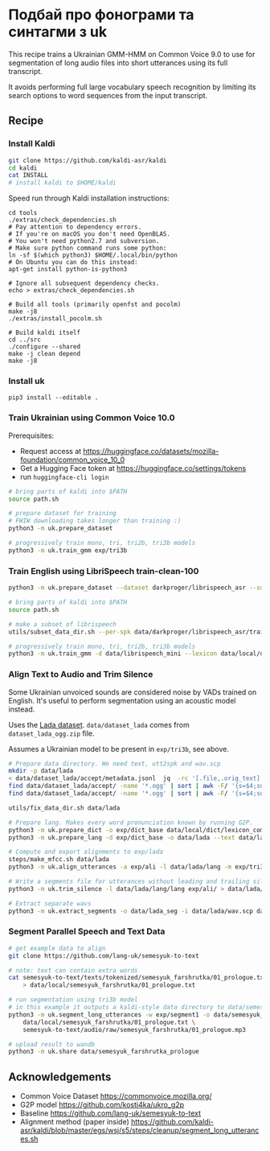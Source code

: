 # Подбай про фонограми та синтагми з uk

This recipe trains a Ukrainian GMM-HMM on Common Voice 9.0 to use
for segmentation of long audio files into short utterances using its full transcript.

It avoids performing full large vocabulary speech recognition
by limiting its search options to word sequences from the input transcript.

## Recipe

### Install Kaldi

```bash
git clone https://github.com/kaldi-asr/kaldi
cd kaldi
cat INSTALL
# install kaldi to $HOME/kaldi
```

Speed run through Kaldi installation instructions:

```
cd tools
./extras/check_dependencies.sh
# Pay attention to dependency errors.
# If you're on macOS you don't need OpenBLAS.
# You won't need python2.7 and subversion.
# Make sure python command runs some python:
ln -sf $(which python3) $HOME/.local/bin/python
# On Ubuntu you can do this instead:
apt-get install python-is-python3

# Ignore all subsequent dependency checks.
echo > extras/check_dependencies.sh

# Build all tools (primarily openfst and pocolm)
make -j8
./extras/install_pocolm.sh

# Build kaldi itself
cd ../src
./configure --shared
make -j clean depend
make -j8
```

### Install uk

```
pip3 install --editable .
```

### Train Ukrainian using Common Voice 10.0

Prerequisites:

- Request access at https://huggingface.co/datasets/mozilla-foundation/common_voice_10_0
- Get a Hugging Face token at https://huggingface.co/settings/tokens
- run `huggingface-cli login`

```bash
# bring parts of kaldi into $PATH
source path.sh

# prepare dataset for training
# FWIW downloading takes longer than training :)
python3 -m uk.prepare_dataset

# progressively train mono, tri, tri2b, tri3b models
python3 -m uk.train_gmm exp/tri3b
```

### Train English using LibriSpeech train-clean-100

```bash
python3 -m uk.prepare_dataset --dataset darkproger/librispeech_asr --subset train.clean.100 --split full --alphabet latin

# bring parts of kaldi into $PATH
source path.sh

# make a subset of librispeech
utils/subset_data_dir.sh --per-spk data/darkproger/librispeech_asr/train.clean.100/full 30 data/librispeech_mini

# progressively train mono, tri, tri2b, tri3b models
python3 -m uk.train_gmm -d data/librispeech_mini --lexicon data/local/dict/english_mfa_reference.dict exp/english
```

### Align Text to Audio and Trim Silence

Some Ukrainian unvoiced sounds are considered noise by VADs trained on English.
It's useful to perform segmentation using an acoustic model instead.


Uses the [Lada dataset](https://github.com/egorsmkv/ukrainian-tts-datasets/tree/main/lada).
`data/dataset_lada` comes from `dataset_lada_ogg.zip` file.

Assumes a Ukrainian model to be present in `exp/tri3b`, see above.

```bash
# Prepare data directory. We need text, utt2spk and wav.scp
mkdir -p data/lada
< data/dataset_lada/accept/metadata.jsonl  jq  -rc '[.file,.orig_text] | @tsv' | python3 -m uk.clean_text | sed 's,.ogg,,' | sort > data/lada/text
find data/dataset_lada/accept/ -name '*.ogg' | sort | awk -F/ '{s=$4;sub(".ogg","",s); print s, "lada"}' > data/lada/utt2spk
find data/dataset_lada/accept/ -name '*.ogg' | sort | awk -F/ '{s=$4;sub(".ogg","",s); print s, "ffmpeg -nostdin -i data/"$0" -ac 1 -acodec pcm_s16le -f wav - |"}' > data/lada/wav.scp

utils/fix_data_dir.sh data/lada

# Prepare lang. Makes every word pronunciation known by running G2P.
python3 -m uk.prepare_dict -o exp/dict_base data/local/dict/lexicon_common_voice_uk.txt
python3 -m uk.prepare_lang -d exp/dict_base -o data/lada --text data/lada/text

# Compute and export alignments to exp/lada
steps/make_mfcc.sh data/lada
python3 -m uk.align_utterances -a exp/ali -l data/lada/lang -m exp/tri3b data/lada

# Write a segments file for utterances without leading and trailing silence
python3 -m uk.trim_silence -l data/lada/lang/lang exp/ali/ > data/lada/segments

# Extract separate wavs
python3 -m uk.extract_segments -o data/lada_seg -i data/lada/wav.scp data/lada/segments
```

### Segment Parallel Speech and Text Data

```bash
# get example data to align
git clone https://github.com/lang-uk/semesyuk-to-text

# note: text can contain extra words
cat semesyuk-to-text/texts/tokenized/semesyuk_farshrutka/01_prologue.txt | python3 -m uk.nlp_uk_tokens \
    > data/local/semesyuk_farshrutka/01_prologue.txt

# run segmentation using tri3b model
# in this example it outputs a kaldi-style data directory to data/semesyuk_farshrutka_prologue
python3 -m uk.segment_long_utterances -w exp/segment1 -o data/semesyuk_farshrutka_prologue \
    data/local/semesyuk_farshrutka/01_prologue.txt \
    semesyuk-to-text/audio/raw/semesyuk_farshrutka/01_prologue.mp3

# upload result to wandb
python3 -m uk.share data/semesyuk_farshrutka_prologue
```

## Acknowledgements

- Common Voice Dataset https://commonvoice.mozilla.org/
- G2P model https://github.com/kosti4ka/ukro_g2p
- Baseline https://github.com/lang-uk/semesyuk-to-text
- Alignment method (paper inside) https://github.com/kaldi-asr/kaldi/blob/master/egs/wsj/s5/steps/cleanup/segment_long_utterances.sh
